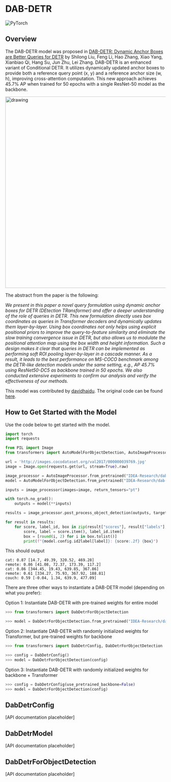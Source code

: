 <!--Copyright 2024 The HuggingFace Team. All rights reserved.

Licensed under the Apache License, Version 2.0 (the "License"); you may not use this file except in compliance with
the License. You may obtain a copy of the License at

http://www.apache.org/licenses/LICENSE-2.0

Unless required by applicable law or agreed to in writing, software distributed under the License is distributed on
an "AS IS" BASIS, WITHOUT WARRANTIES OR CONDITIONS OF ANY KIND, either express or implied. See the License for the
specific language governing permissions and limitations under the License.

⚠️ Note that this file is in Markdown but contain specific syntax for our doc-builder (similar to MDX) that may not be
rendered properly in your Markdown viewer.

-->

# DAB-DETR

<div class="flex flex-wrap space-x-1">
<img alt="PyTorch" src="https://img.shields.io/badge/PyTorch-DE3412?style=flat&logo=pytorch&logoColor=white">
</div>

## Overview

The DAB-DETR model was proposed in [DAB-DETR: Dynamic Anchor Boxes are Better Queries for DETR](https://arxiv.org/abs/2201.12329) by Shilong Liu, Feng Li, Hao Zhang, Xiao Yang, Xianbiao Qi, Hang Su, Jun Zhu, Lei Zhang.
DAB-DETR is an enhanced variant of Conditional DETR. It utilizes dynamically updated anchor boxes to provide both a reference query point (x, y) and a reference anchor size (w, h), improving cross-attention computation. This new approach achieves 45.7% AP when trained for 50 epochs with a single ResNet-50 model as the backbone.

<img src="https://huggingface.co/datasets/huggingface/documentation-images/resolve/main/transformers/model_doc/dab_detr_convergence_plot.png"
alt="drawing" width="600"/>

The abstract from the paper is the following:

*We present in this paper a novel query formulation using dynamic anchor boxes
for DETR (DEtection TRansformer) and offer a deeper understanding of the role
of queries in DETR. This new formulation directly uses box coordinates as queries
in Transformer decoders and dynamically updates them layer-by-layer. Using box
coordinates not only helps using explicit positional priors to improve the query-to-feature similarity and eliminate the slow training convergence issue in DETR,
but also allows us to modulate the positional attention map using the box width
and height information. Such a design makes it clear that queries in DETR can be
implemented as performing soft ROI pooling layer-by-layer in a cascade manner.
As a result, it leads to the best performance on MS-COCO benchmark among
the DETR-like detection models under the same setting, e.g., AP 45.7% using
ResNet50-DC5 as backbone trained in 50 epochs. We also conducted extensive
experiments to confirm our analysis and verify the effectiveness of our methods.*

This model was contributed by [davidhajdu](https://huggingface.co/davidhajdu).
The original code can be found [here](https://github.com/IDEA-Research/DAB-DETR).

## How to Get Started with the Model

Use the code below to get started with the model.

```python
import torch
import requests

from PIL import Image
from transformers import AutoModelForObjectDetection, AutoImageProcessor

url = 'http://images.cocodataset.org/val2017/000000039769.jpg' 
image = Image.open(requests.get(url, stream=True).raw)

image_processor = AutoImageProcessor.from_pretrained("IDEA-Research/dab-detr-resnet-50")
model = AutoModelForObjectDetection.from_pretrained("IDEA-Research/dab-detr-resnet-50")

inputs = image_processor(images=image, return_tensors="pt")

with torch.no_grad():
    outputs = model(**inputs)

results = image_processor.post_process_object_detection(outputs, target_sizes=torch.tensor([image.size[::-1]]), threshold=0.3)

for result in results:
    for score, label_id, box in zip(result["scores"], result["labels"], result["boxes"]):
        score, label = score.item(), label_id.item()
        box = [round(i, 2) for i in box.tolist()]
        print(f"{model.config.id2label[label]}: {score:.2f} {box}")
```
This should output
```
cat: 0.87 [14.7, 49.39, 320.52, 469.28]
remote: 0.86 [41.08, 72.37, 173.39, 117.2]
cat: 0.86 [344.45, 19.43, 639.85, 367.86]
remote: 0.61 [334.27, 75.93, 367.92, 188.81]
couch: 0.59 [-0.04, 1.34, 639.9, 477.09]
```

There are three other ways to instantiate a DAB-DETR model (depending on what you prefer):

Option 1: Instantiate DAB-DETR with pre-trained weights for entire model
```py
>>> from transformers import DabDetrForObjectDetection

>>> model = DabDetrForObjectDetection.from_pretrained("IDEA-Research/dab-detr-resnet-50")
```

Option 2: Instantiate DAB-DETR with randomly initialized weights for Transformer, but pre-trained weights for backbone
```py
>>> from transformers import DabDetrConfig, DabDetrForObjectDetection

>>> config = DabDetrConfig()
>>> model = DabDetrForObjectDetection(config)
```
Option 3: Instantiate DAB-DETR with randomly initialized weights for backbone + Transformer
```py
>>> config = DabDetrConfig(use_pretrained_backbone=False)
>>> model = DabDetrForObjectDetection(config)
```


## DabDetrConfig

[API documentation placeholder]

## DabDetrModel

[API documentation placeholder]

## DabDetrForObjectDetection

[API documentation placeholder]